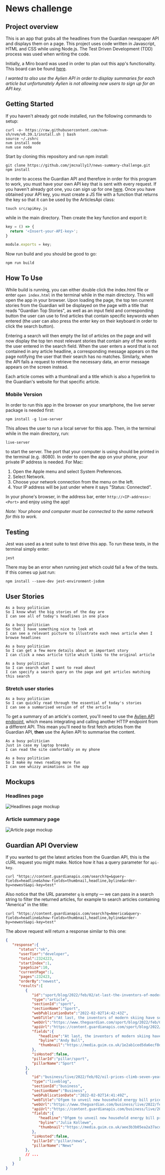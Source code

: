 # News challenge

## Project overview

This is an app that grabs all the headlines from the Guardian newspaper API and displays them on a page. This project uses code written in Javascript, HTML and CSS while using Node.js. The Test Driven Development (TDD) process was used when writing the code.

Initially, a Miro board was used in order to plan out this app's functionality. This board can be found [here](https://miro.com/app/board/uXjVO3dkjVs=/?share_link_id=472309087518).

*I wanted to also use the Aylien API in order to display summaries for each article but unfortunately Aylien is not allowing new users to sign up for an API key.*

## Getting Started

If you haven't already got node installed, run the following commands to setup:

```
curl -o- https://raw.githubusercontent.com/nvm-sh/nvm/v0.39.1/install.sh | bash
source ~/.zshrc
nvm install node
nvm use node
```

Start by cloning this repository and run npm install:

```
git clone https://github.com/jmcnally17/news-summary-challenge.git
npm install
```

In order to access the Guardian API and therefore in order for this program to work, you must have your own API key that is sent with every request. If you haven't already got one, you can sign up for one [here](https://open-platform.theguardian.com/access/). Once you have obtained your API key, you must create a JS file with a function that returns the key so that it can be used by the ArticlesApi class:

```
touch src/apiKey.js
```

while in the main directory. Then create the key function and export it:

```js
key = () => {
  return '<Insert-your-API-key>';
}

module.exports = key;
```

Now run build and you should be good to go:

```
npm run build
```

## How To Use

While build is running, you can either double click the index.html file or enter `open index.html` in the terminal while in the main directory. This will open the app in your browser. Upon loading the page, the top ten current stories from the Guardian will be displayed on the page with a title that reads "Guardian Top Stories", as well as an input field and corresponding button the user can use to find articles that contain specific keywords when entered (the user can also press the enter key on their keyboard in order to click the search button).

Entering a search will then empty the list of articles on the page and will now display the top ten most relevant stories that contain any of the words the user entered in the search field. When the user enters a word that is not contained in any article headline, a corresponding message appears on the page notifying the user that their search has no matches. Similarly, when the API fails a request to retrieve the necessary data, an error message appears on the screen instead.

Each article comes with a thumbnail and a title which is also a hyperlink to the Guardian's website for that specific article.

### Mobile Version

In order to run this app in the browser on your smartphone, the live server package is needed first:

```
npm install -g live-server
```

This allows the user to run a local server for this app. Then, in the terminal while in the main directory, run:

```
live-server
```

to start the server. The port that your computer is using should be printed in the terminal (e.g. :8080). In order to open the app on your phone, your private IP address is needed. For Mac:

1. Open the Apple menu and select System Preferences.
2. Select Network.
3. Choose your network connection from the menu on the left.
4. Your IP address will be just under where it says "Status: Connected".

In your phone's browser, in the address bar, enter `http://<IP-address>:<Port>` and enjoy using the app!

*Note: Your phone and computer must be connected to the same network for this to work.*

## Testing

Jest was used as a test suite to test drive this app. To run these tests, in the terminal simply enter:

```
jest
```

There may be an error when running jest which could fail a few of the tests. If this comes up just run:

```
npm install --save-dev jest-environment-jsdom
```

## User Stories

```
As a busy politician
So I know what the big stories of the day are
I can see all of today's headlines in one place
```

```
As a busy politician
So that I have something nice to look at
I can see a relevant picture to illustrate each news article when I browse headlines
```

```
As a busy politician
So I can get a few more details about an important story
I can click a news article title which links to the original article
```

```
As a busy politician
So I can search what I want to read about
I can specify a search query on the page and get articles matching this search
```

### Stretch user stories

```
As a busy politician
So I can quickly read through the essential of today's stories
I can see a summarised version of of the article 
```

To get a summary of an article's content, you'll need to use the [Aylien API
endpoint](https://docs.aylien.com/textapi/endpoints/#summarization), which means
integrating and calling another HTTP endpoint from a different API. This mean you'll need
to first fetch articles from the Guardian API, **then** use the Aylien API to summarise
the content.

```
As a busy politician
Just in case my laptop breaks
I can read the site comfortably on my phone
```

```
As a busy politician
So I make my news reading more fun
I can see whizzy animations in the app
```

## Mockups

### Headlines page

![Headlines page mockup](./images/news-summary-project-headlines-page-mockup.png)

### Article summary page

![Article page mockup](./images/news-summary-project-article-page-mockup.png)

## Guardian API Overview

If you wanted to get the latest articles from the Guardian API, this is the cURL request
you might make. Notice how it has a query parameter for `api-key`.

```
curl "https://content.guardianapis.com/search?q=&query-fields=headline&show-fields=thumbnail,headline,byline&order-by=newest&api-key=test"
```

Also notice that the URL parameter `q` is empty — we can pass in a search string to filter
the returned articles, for example to search articles containing "America" in the title:

```
curl "https://content.guardianapis.com/search?q=America&query-fields=headline&show-fields=thumbnail,headline,byline&order-by=newest&api-key=test"
```

The above request will return a response similar to this one:
```json
{
   "response":{
      "status":"ok",
      "userTier":"developer",
      "total":2324223,
      "startIndex":1,
      "pageSize":10,
      "currentPage":1,
      "pages":232423,
      "orderBy":"newest",
      "results":[
         {
            "id":"sport/blog/2022/feb/02/at-last-the-inventors-of-modern-skiing-have-something-to-cheer-dave-ryding",
            "type":"article",
            "sectionId":"sport",
            "sectionName":"Sport",
            "webPublicationDate":"2022-02-02T14:42:43Z",
            "webTitle":"At last, the inventors of modern skiing have something to cheer: Dave Ryding | Andy Bull",
            "webUrl":"https://www.theguardian.com/sport/blog/2022/feb/02/at-last-the-inventors-of-modern-skiing-have-something-to-cheer-dave-ryding",
            "apiUrl":"https://content.guardianapis.com/sport/blog/2022/feb/02/at-last-the-inventors-of-modern-skiing-have-something-to-cheer-dave-ryding",
            "fields":{
               "headline":"At last, the inventors of modern skiing have something to cheer: Dave Ryding ",
               "byline":"Andy Bull",
               "thumbnail":"https://media.guim.co.uk/1e2ab1ced5da6ecf8d7fcca9f87d5398c1d22336/0_119_6480_3888/500.jpg"
            },
            "isHosted":false,
            "pillarId":"pillar/sport",
            "pillarName":"Sport"
         },
         {
            "id":"business/live/2022/feb/02/oil-prices-climb-seven-year-highs-opec-meeting-markets-await-eurozone-inflation",
            "type":"liveblog",
            "sectionId":"business",
            "sectionName":"Business",
            "webPublicationDate":"2022-02-02T14:41:49Z",
            "webTitle":"Ofgem to unveil new household energy bill price cap on Thursday morning – business live",
            "webUrl":"https://www.theguardian.com/business/live/2022/feb/02/oil-prices-climb-seven-year-highs-opec-meeting-markets-await-eurozone-inflation",
            "apiUrl":"https://content.guardianapis.com/business/live/2022/feb/02/oil-prices-climb-seven-year-highs-opec-meeting-markets-await-eurozone-inflation",
            "fields":{
               "headline":"Ofgem to unveil new household energy bill price cap on Thursday morning – business live",
               "byline":"Julia Kollewe",
               "thumbnail":"https://media.guim.co.uk/aee3b3b05ea2a37acdadc91095c163fd381eba4a/0_24_3500_2100/500.jpg"
            },
            "isHosted":false,
            "pillarId":"pillar/news",
            "pillarName":"News"
         },
         // ...
      ]
   }
}
```

